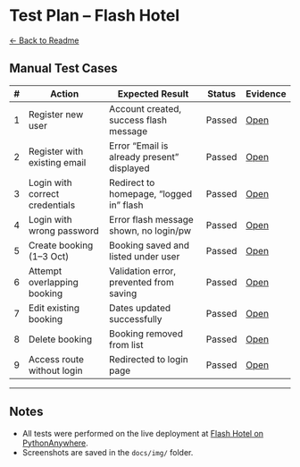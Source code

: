 # Test Plan – Flash Hotel

[← Back to Readme](../Readme.md)

## Manual Test Cases

| # | Action                                   | Expected Result                            | Status | Evidence |
|---|------------------------------------------|--------------------------------------------|--------|----------|
| 1 | Register new user                        | Account created, success flash message     | Passed | [Open](img/Test01.png) |
| 2 | Register with existing email             | Error “Email is already present” displayed | Passed | [Open](img/Test02.png) |
| 3 | Login with correct credentials           | Redirect to homepage, “logged in” flash    | Passed | [Open](img/Test03.png) |
| 4 | Login with wrong password                | Error flash message shown, no login/pw     | Passed | [Open](img/Test04.png) |
| 5 | Create booking (1–3 Oct)                 | Booking saved and listed under user        | Passed | [Open](img/Test05.png) |
| 6 | Attempt overlapping booking              | Validation error, prevented from saving    | Passed | [Open](img/Test06.png) |
| 7 | Edit existing booking                    | Dates updated successfully                 | Passed | [Open](img/Test07.png) |
| 8 | Delete booking                           | Booking removed from list                  | Passed | [Open](img/Test08.png) |
| 9 | Access route without login               | Redirected to login page                   | Passed | [Open](img/Test09.png) |

---

## Notes
- All tests were performed on the live deployment at [Flash Hotel on PythonAnywhere](https://dailafing.pythonanywhere.com/).
- Screenshots are saved in the `docs/img/` folder.
